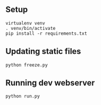 ## Setup

```
virtualenv venv
. venv/bin/activate
pip install -r requirements.txt
```

## Updating static files
```
python freeze.py
```

## Running dev webserver
```
python run.py
```
